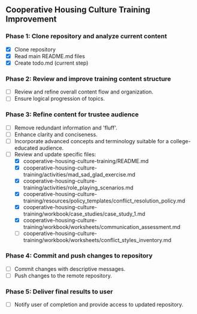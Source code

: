 ## Cooperative Housing Culture Training Improvement

### Phase 1: Clone repository and analyze current content
- [x] Clone repository
- [x] Read main README.md files
- [x] Create todo.md (current step)

### Phase 2: Review and improve training content structure
- [ ] Review and refine overall content flow and organization.
- [ ] Ensure logical progression of topics.

### Phase 3: Refine content for trustee audience
- [ ] Remove redundant information and 'fluff'.
- [ ] Enhance clarity and conciseness.
- [ ] Incorporate advanced concepts and terminology suitable for a college-educated audience.
- [ ] Review and update specific files:
  - [x] cooperative-housing-culture-training/README.md
  - [x] cooperative-housing-culture-training/activities/mad_sad_glad_exercise.md
  - [x] cooperative-housing-culture-training/activities/role_playing_scenarios.md
  - [x] cooperative-housing-culture-training/resources/policy_templates/conflict_resolution_policy.md
  - [x] cooperative-housing-culture-training/workbook/case_studies/case_study_1.md
  - [x] cooperative-housing-culture-training/workbook/worksheets/communication_assessment.md
  - [ ] cooperative-housing-culture-training/workbook/worksheets/conflict_styles_inventory.md

### Phase 4: Commit and push changes to repository
- [ ] Commit changes with descriptive messages.
- [ ] Push changes to the remote repository.

### Phase 5: Deliver final results to user
- [ ] Notify user of completion and provide access to updated repository.


